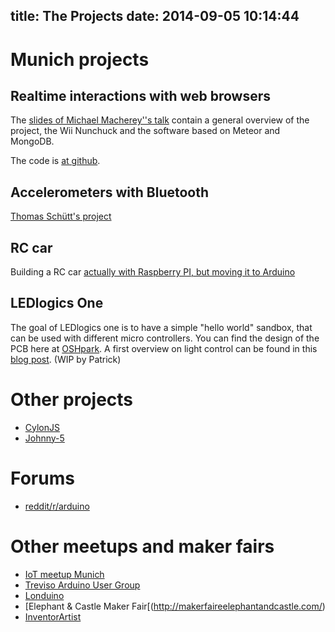 title: The Projects
date: 2014-09-05 10:14:44
---

# Munich projects

## Realtime interactions with web browsers

The [slides of Michael Macherey''s talk](http://slides.com/michaelmacherey/meteornunduino)  contain a general overview of the project, the Wii Nunchuck and the software based on Meteor and MongoDB.

The code is [at github](https://github.com/Goyapa/mongoduinometeor).

## Accelerometers with Bluetooth

[Thomas Schütt's project](http://www.roboshock.de/other/)

## RC car

Building a RC car [actually with Raspberry PI, but moving it to Arduino](http://www.raspberry-pi-car.com/)


## LEDlogics One

The goal of LEDlogics one is to have a simple "hello world" sandbox, that can be used with different micro controllers. You can find the design of the PCB here at [OSHpark](https://oshpark.com/shared_projects/ZsQu0dA9). A first overview on light control can be found in this [blog post](http://blog.farsinotare.com/2014/07/25/lighting-design-overview/). (WIP by Patrick)

# Other projects

* [CylonJS](http://cylonjs.com/)
* [Johnny-5](https://github.com/rwaldron/johnny-five)

# Forums

* [reddit/r/arduino](http://www.reddit.com/r/arduino/)

# Other meetups and maker fairs

* [IoT meetup Munich](http://www.meetup.com/IoTMunich/)
* [Treviso Arduino User Group](http://www.treviso-aug.it/) 
* [Londuino](http://londuino.com/)
* [Elephant & Castle Maker Fair[(http://makerfaireelephantandcastle.com/)
* [InventorArtist](http://inventorartist.com/learn-arduino/)
